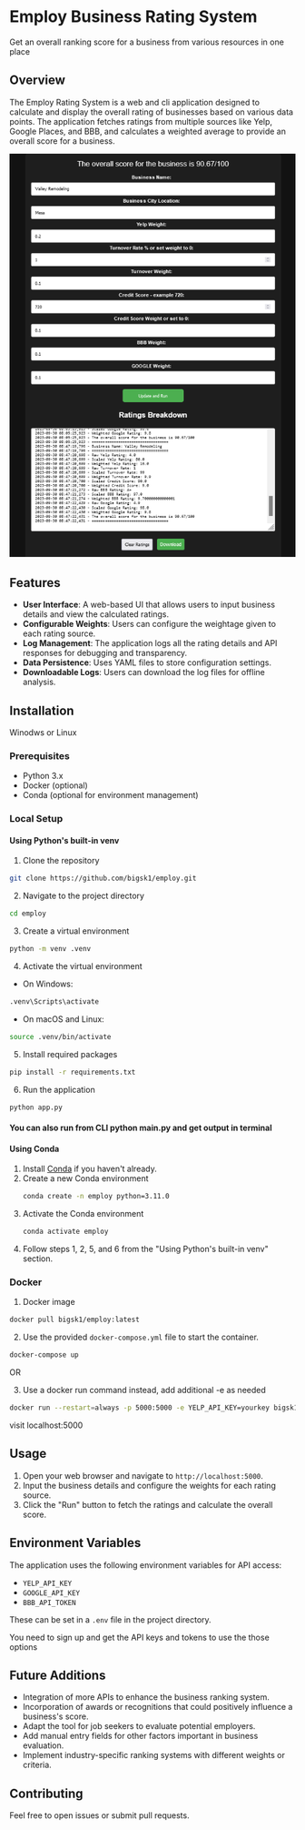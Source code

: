 # Employ Business Rating System

Get an overall ranking score for a business from various resources in one place
## Overview

The Employ Rating System is a web and cli application designed to calculate and display the overall rating of businesses based on various data points. The application fetches ratings from multiple sources like Yelp, Google Places, and BBB, and calculates a weighted average to provide an overall score for a business.

![Employ Logo](./images/employ.png)


## Features

- **User Interface**: A web-based UI that allows users to input business details and view the calculated ratings.
- **Configurable Weights**: Users can configure the weightage given to each rating source.
- **Log Management**: The application logs all the rating details and API responses for debugging and transparency.
- **Data Persistence**: Uses YAML files to store configuration settings.
- **Downloadable Logs**: Users can download the log files for offline analysis.

## Installation
Winodws or Linux
### Prerequisites

- Python 3.x
- Docker (optional)
- Conda (optional for environment management)

### Local Setup

#### Using Python's built-in venv

1. Clone the repository
```bash
git clone https://github.com/bigsk1/employ.git
```
2. Navigate to the project directory
```bash
cd employ
```
3. Create a virtual environment
```bash
python -m venv .venv
```
4. Activate the virtual environment
- On Windows:
 ```bash
.venv\Scripts\activate
```
- On macOS and Linux:

 ```bash
source .venv/bin/activate
```
5. Install required packages
```bash
pip install -r requirements.txt
```
6. Run the application
```bash
python app.py
```
#### You can also run from CLI python main.py and get output in terminal

#### Using Conda

1. Install [Conda](https://docs.anaconda.com/anaconda/install/) if you haven't already.
2. Create a new Conda environment
    ```bash
    conda create -n employ python=3.11.0
    ```
3. Activate the Conda environment
    ```bash
    conda activate employ
    ```
4. Follow steps 1, 2, 5, and 6 from the "Using Python's built-in venv" section.

### Docker

1. Docker image
```bash
docker pull bigsk1/employ:latest
```

2. Use the provided `docker-compose.yml` file to start the container.
 ```bash
docker-compose up
```
OR

3. Use a docker run command instead, add additional -e as needed
```bash
docker run --restart=always -p 5000:5000 -e YELP_API_KEY=yourkey bigsk1/employ:latest
``` 
visit localhost:5000
## Usage

1. Open your web browser and navigate to `http://localhost:5000`.
2. Input the business details and configure the weights for each rating source.
3. Click the "Run" button to fetch the ratings and calculate the overall score.

## Environment Variables

The application uses the following environment variables for API access:

- `YELP_API_KEY`
- `GOOGLE_API_KEY`
- `BBB_API_TOKEN`

These can be set in a `.env` file in the project directory.

You need to sign up and get the API keys and tokens to use the those options

## Future Additions

- Integration of more APIs to enhance the business ranking system.
- Incorporation of awards or recognitions that could positively influence a business's score.
- Adapt the tool for job seekers to evaluate potential employers.
- Add manual entry fields for other factors important in business evaluation.
- Implement industry-specific ranking systems with different weights or criteria.

## Contributing

Feel free to open issues or submit pull requests.
